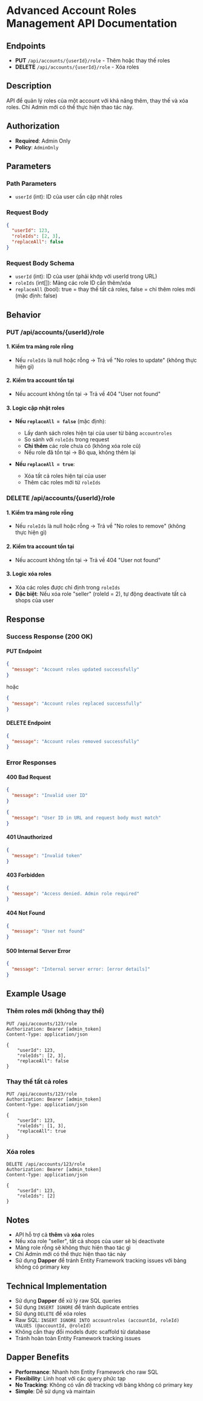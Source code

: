 # Advanced Account Roles Management API Documentation

## Endpoints

- **PUT** `/api/accounts/{userId}/role` - Thêm hoặc thay thế roles
- **DELETE** `/api/accounts/{userId}/role` - Xóa roles

## Description

API để quản lý roles của một account với khả năng thêm, thay thế và xóa roles. Chỉ Admin mới có thể thực hiện thao tác này.

## Authorization

- **Required**: Admin Only
- **Policy**: `AdminOnly`

## Parameters

### Path Parameters

- `userId` (int): ID của user cần cập nhật roles

### Request Body

```json
{
  "userId": 123,
  "roleIds": [2, 3],
  "replaceAll": false
}
```

### Request Body Schema

- `userId` (int): ID của user (phải khớp với userId trong URL)
- `roleIds` (int[]): Mảng các role ID cần thêm/xóa
- `replaceAll` (bool): true = thay thế tất cả roles, false = chỉ thêm roles mới (mặc định: false)

## Behavior

### PUT /api/accounts/{userId}/role

#### 1. Kiểm tra mảng role rỗng

- Nếu `roleIds` là null hoặc rỗng → Trả về "No roles to update" (không thực hiện gì)

#### 2. Kiểm tra account tồn tại

- Nếu account không tồn tại → Trả về 404 "User not found"

#### 3. Logic cập nhật roles

- **Nếu `replaceAll = false`** (mặc định):

  - Lấy danh sách roles hiện tại của user từ bảng `accountroles`
  - So sánh với `roleIds` trong request
  - **Chỉ thêm** các role chưa có (không xóa role cũ)
  - Nếu role đã tồn tại → Bỏ qua, không thêm lại

- **Nếu `replaceAll = true`**:
  - Xóa tất cả roles hiện tại của user
  - Thêm các roles mới từ `roleIds`

### DELETE /api/accounts/{userId}/role

#### 1. Kiểm tra mảng role rỗng

- Nếu `roleIds` là null hoặc rỗng → Trả về "No roles to remove" (không thực hiện gì)

#### 2. Kiểm tra account tồn tại

- Nếu account không tồn tại → Trả về 404 "User not found"

#### 3. Logic xóa roles

- Xóa các roles được chỉ định trong `roleIds`
- **Đặc biệt**: Nếu xóa role "seller" (roleId = 2), tự động deactivate tất cả shops của user

## Response

### Success Response (200 OK)

#### PUT Endpoint

```json
{
  "message": "Account roles updated successfully"
}
```

hoặc

```json
{
  "message": "Account roles replaced successfully"
}
```

#### DELETE Endpoint

```json
{
  "message": "Account roles removed successfully"
}
```

### Error Responses

#### 400 Bad Request

```json
{
  "message": "Invalid user ID"
}
```

```json
{
  "message": "User ID in URL and request body must match"
}
```

#### 401 Unauthorized

```json
{
  "message": "Invalid token"
}
```

#### 403 Forbidden

```json
{
  "message": "Access denied. Admin role required"
}
```

#### 404 Not Found

```json
{
  "message": "User not found"
}
```

#### 500 Internal Server Error

```json
{
  "message": "Internal server error: [error details]"
}
```

## Example Usage

### Thêm roles mới (không thay thế)

```http
PUT /api/accounts/123/role
Authorization: Bearer [admin_token]
Content-Type: application/json

{
    "userId": 123,
    "roleIds": [2, 3],
    "replaceAll": false
}
```

### Thay thế tất cả roles

```http
PUT /api/accounts/123/role
Authorization: Bearer [admin_token]
Content-Type: application/json

{
    "userId": 123,
    "roleIds": [1, 3],
    "replaceAll": true
}
```

### Xóa roles

```http
DELETE /api/accounts/123/role
Authorization: Bearer [admin_token]
Content-Type: application/json

{
    "userId": 123,
    "roleIds": [2]
}
```

## Notes

- API hỗ trợ cả **thêm** và **xóa** roles
- Nếu xóa role "seller", tất cả shops của user sẽ bị deactivate
- Mảng role rỗng sẽ không thực hiện thao tác gì
- Chỉ Admin mới có thể thực hiện thao tác này
- Sử dụng **Dapper** để tránh Entity Framework tracking issues với bảng không có primary key

## Technical Implementation

- Sử dụng **Dapper** để xử lý raw SQL queries
- Sử dụng `INSERT IGNORE` để tránh duplicate entries
- Sử dụng `DELETE` để xóa roles
- Raw SQL: `INSERT IGNORE INTO accountroles (accountId, roleId) VALUES (@accountId, @roleId)`
- Không cần thay đổi models được scaffold từ database
- Tránh hoàn toàn Entity Framework tracking issues

## Dapper Benefits

- **Performance**: Nhanh hơn Entity Framework cho raw SQL
- **Flexibility**: Linh hoạt với các query phức tạp
- **No Tracking**: Không có vấn đề tracking với bảng không có primary key
- **Simple**: Dễ sử dụng và maintain
